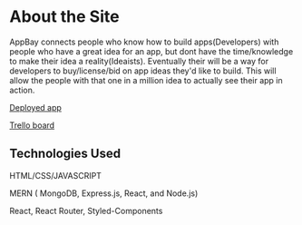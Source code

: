 # About the Site

AppBay connects people who know how to build apps(Developers) with people who have a great idea for an app, but dont have the time/knowledge to make their idea a reality(Ideaists). Eventually their will be a way for developers to buy/license/bid on app ideas they'd like to build. This will allow the people with that one in a million idea to actually see their app in action.

[Deployed app](https://peaceful-savannah-35487.herokuapp.com/)

[Trello board](https://trello.com/b/SwN9dDKm/project-3)

## Technologies Used

HTML/CSS/JAVASCRIPT

MERN ( MongoDB, Express.js, React, and Node.js)

React, React Router, Styled-Components